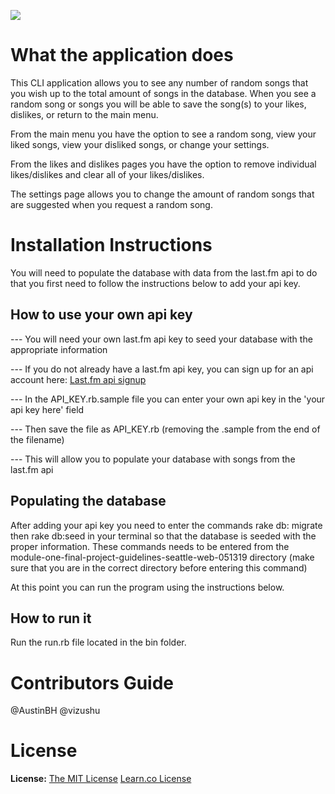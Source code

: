 ![](https://media.giphy.com/media/3lxD1O74siiz5FvrJs/giphy.gif)

# What the application does

This CLI application allows you to see any number of random songs that you wish
up to the total amount of songs in the database. When you see a random song or
songs you will be able to save the song(s) to your likes, dislikes, or return to
the main menu.

From the main menu you have the option to see a random song, view your liked
songs, view your disliked songs, or change your settings.

From the likes and dislikes pages you have the option to remove individual
likes/dislikes and clear all of your likes/dislikes.

The settings page allows you to change the amount of random songs that are
suggested when you request a random song.

# Installation Instructions

You will need to populate the database with data from the last.fm api to do that
you first need to follow the instructions below to add your api key.

## How to use your own api key
 --- You will need your own last.fm api key to seed your database with the
 appropriate information

 --- If you do not already have a last.fm api key, you can sign up for an api
 account here: [Last.fm api signup](https://secure.last.fm/login?next=/api/account/create)

 --- In the API_KEY.rb.sample file you can enter your own api key in the
 'your api key here' field

 --- Then save the file as API_KEY.rb (removing the .sample from the end of the
   filename)

 --- This will allow you to populate your database with songs from the last.fm
 api

## Populating the database

After adding your api key you need to enter the commands rake db: migrate then rake db:seed in your
terminal so that the database is seeded with the proper information. These commands
needs to be entered from the module-one-final-project-guidelines-seattle-web-051319
directory (make sure that you are in the correct directory before entering this
command)

At this point you can run the program using the instructions below.

## How to run it

Run the run.rb file located in the bin folder.

# Contributors Guide

@AustinBH
@vizushu

# License

**License:** 
[The MIT License](https://github.com/miketierney/artii)
[Learn.co License](http://learn.co/content-license)
